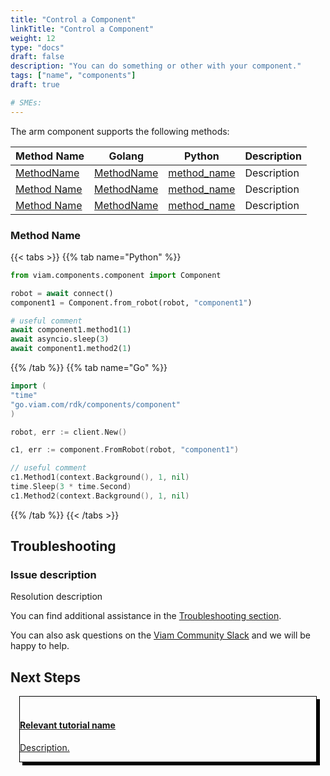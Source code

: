 ```yaml
---
title: "Control a Component"
linkTitle: "Control a Component"
weight: 12
type: "docs"
draft: false
description: "You can do something or other with your component."
tags: ["name", "components"]
draft: true

# SMEs:
---
```


The arm component supports the following methods:

| Method Name | Golang | Python | Description |
| ----------- | ------ | ------ | ----------- |
| [MethodName](#methodname)   | [MethodName][go_method_code]   | [method_name][python_method_code]   | Description    |
| [Method Name](#method-name)   | [MethodName][go_method_code]   | [method_name][python_method_code]   | Description    |
| [Method Name](#method-name)   | [MethodName][go_method_code]   | [method_name][python_method_code]   | Description    |

[go_method_code]: https://pkg.go.dev/go.viam.com/rdk/components/component#Arm
[python_method_code]: https://python.viam.dev/autoapi/viam/components/arm/index.html#viam.components.arm.Arm.get_end_position

### Method Name

{{< tabs >}}
{{% tab name="Python" %}}

```python
from viam.components.component import Component

robot = await connect()
component1 = Component.from_robot(robot, "component1")

# useful comment
await component1.method1(1)
await asyncio.sleep(3)
await component1.method2(1)
```

{{% /tab %}}
{{% tab name="Go" %}}

```go
import (
"time"
"go.viam.com/rdk/components/component"
)

robot, err := client.New()

c1, err := component.FromRobot(robot, "component1")

// useful comment
c1.Method1(context.Background(), 1, nil)
time.Sleep(3 * time.Second)
c1.Method2(context.Background(), 1, nil)
```

{{% /tab %}}
{{< /tabs >}}

## Troubleshooting

### Issue description

Resolution description

You can find additional assistance in the [Troubleshooting section](/appendix/troubleshooting/).

You can also ask questions on the [Viam Community Slack](https://join.slack.com/t/viamrobotics/shared_invite/zt-1f5xf1qk5-TECJc1MIY1MW0d6ZCg~Wnw) and we will be happy to help.

## Next Steps

<div class="container text-center">
  <div class="row">
    <div class="col" style="border: 1px solid #000; box-shadow: 5px 5px 0 0 #000; margin: 1em">
        <a href="install">
            <br>
            <h4 style="text-align: left; margin-left: 0px;">Relevant tutorial name</h4>
            <p style="text-align: left;">Description.</p>
        </a>
    </div>
  </div>
</div>

